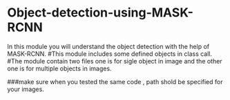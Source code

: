 # Object-detection-using-MASK-RCNN

In this module you will understand the object detection with the help of MASK-RCNN.
#This module includes some defined objects in class call.
#The module contain two files one is for sigle object in image and the other one is for multiple objects in images.

###make sure when you tested the same code , path shold be specified for your images.
